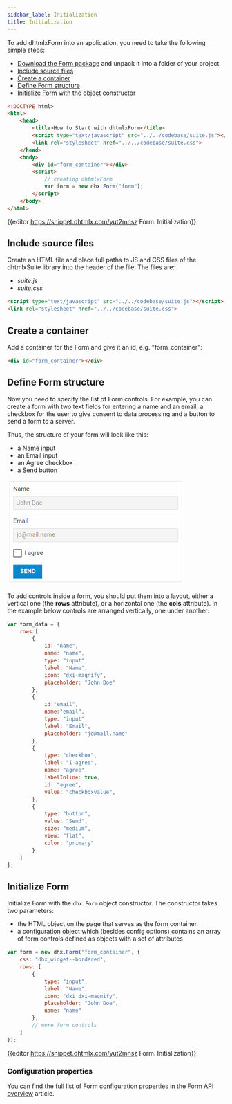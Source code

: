 ```yaml
---
sidebar_label: Initialization
title: Initialization
---          
```


To add dhtmlxForm into an application, you need to take the following simple steps:

- [Download the Form package](https://dhtmlx.com/docs/products/dhtmlxSuite/download.shtml) and unpack it into a folder of your project
- [Include source files](#include-source-files)
- [Create a container](#createacontainer)
- [Define Form structure](#defineformstructure)
- [Initialize Form](#initializeform) with the object constructor


~~~html
<!DOCTYPE html>
<html>
    <head>
        <title>How to Start with dhtmlxForm</title>         
        <script type="text/javascript" src="../../codebase/suite.js"></script>
        <link rel="stylesheet" href="../../codebase/suite.css">
    </head>
    <body>
        <div id="form_container"></div>
        <script>
            // creating dhtmlxForm
            var form = new dhx.Form("form");
        </script>
    </body>
</html>
~~~

{{editor    https://snippet.dhtmlx.com/yut2mnsz	Form. Initialization}}

Include source files
--------------------

Create an HTML file and place full paths to JS and CSS files of the dhtmlxSuite library into the header of the file. The files are:

- *suite.js*
- *suite.css*

~~~html
<script type="text/javascript" src="../../codebase/suite.js"></script>
<link rel="stylesheet" href="../../codebase/suite.css">
~~~


Create a container
-------------------

Add a container for the Form and give it an id, e.g. "form_container":

~~~html
<div id="form_container"></div>
~~~


Define Form structure
-----------------

Now you need to specify the list of Form controls. For example, you can create a form with two text fields for entering a name and an email, a checkbox for the user to give consent to data processing and a button to 
send a form to a server.

Thus, the structure of your form will look like this:

- a Name input
- an Email input
- an Agree checkbox
- a Send button

![Form structure](../assets/form/form_init.png)

To add controls inside a form, you should put them into a layout, either a vertical one (the **rows** attribute), or a horizontal one (the **cols** attribute). In the example below controls are arranged vertically, one under
another:

~~~js
var form_data = {
	rows:[
    	{
        	id: "name",
            name: "name",
        	type: "input",
        	label: "Name",
        	icon: "dxi-magnify",
        	placeholder: "John Doe"
    	},
    	{
        	id:"email",
            name:"email", 
        	type: "input",
        	label: "Email",
        	placeholder: "jd@mail.name"
    	},
    	{
        	type: "checkbox",
        	label: "I agree",
        	name: "agree",
        	labelInline: true,
        	id: "agree",
        	value: "checkboxvalue",
    	},
    	{
        	type: "button",
        	value: "Send",
       	 	size: "medium",
        	view: "flat",
        	color: "primary"
    	}
	]
};
~~~


Initialize Form
---------------------

Initialize Form with the `dhx.Form` object constructor. The constructor takes two parameters:

- the HTML object on the page that serves as the form container. 
- a configuration object which (besides config options) contains an array of form controls defined as objects with a set of attributes 

~~~js
var form = new dhx.Form("form_container", {
	css: "dhx_widget--bordered",
	rows: [
		{
			type: "input",
			label: "Name",
			icon: "dxi dxi-magnify",
			placeholder: "John Doe",
			name: "name"
		},
		// more form controls
	]
});
~~~

{{editor    https://snippet.dhtmlx.com/yut2mnsz	Form. Initialization}}

### Configuration properties

You can find the full list of Form configuration properties in the [Form API overview](form/api/api_overview.md#properties) article.





